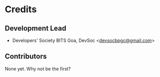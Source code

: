 # Credits

## Development Lead

  - Developers' Society BITS Goa, DevSoc \<<devsocbpgc@gmail.com>\>

## Contributors

None yet. Why not be the first?